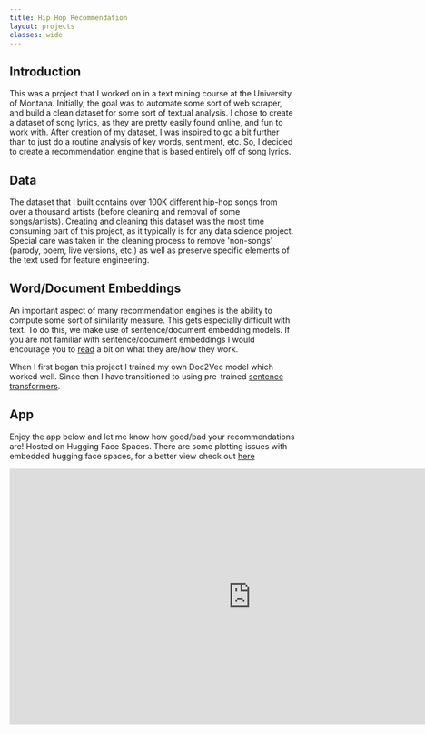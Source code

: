 ```yaml
---
title: Hip Hop Recommendation
layout: projects
classes: wide
---
```


## Introduction

This was a project that I worked on in a text mining course at the University of Montana. Initially, the goal was to automate some sort of web scraper, and build a clean dataset for some sort of textual analysis. I chose to create a dataset of song lyrics, as they are pretty easily found online, and fun to work with. After creation of my dataset, I was inspired to go a bit further than to just do a routine analysis of key words, sentiment, etc. So, I decided to create a recommendation engine that is based entirely off of song lyrics. 

## Data
The dataset that I built contains over 100K different hip-hop songs from over a thousand artists (before cleaning and removal of some songs/artists). Creating and cleaning this dataset was the most time consuming part of this project, as it typically is for any data science project. Special care was taken in the cleaning process to remove 'non-songs' (parody, poem, live versions, etc.) as well as preserve specific elements of the text used for feature engineering. 

## Word/Document Embeddings
An important aspect of many recommendation engines is the ability to compute some sort of similarity measure. This gets especially difficult with text. To do this, we make use of sentence/document embedding models. If you are not familiar with sentence/document embeddings I would encourage you to [read](https://livebook.manning.com/book/deep-learning-for-search/chapter-6/3a) a bit on what they are/how they work.

When I first began this project I trained my own Doc2Vec model which worked well. Since then I have transitioned to using pre-trained [sentence transformers](https://www.sbert.net/).

## App
Enjoy the app below and let me know how good/bad your recommendations are!
 Hosted on Hugging Face Spaces. There are some plotting issues with embedded hugging face spaces, for a better view check out [here](https://huggingface.co/spaces/brendenc/Hip-Hop-gRadio)

<html>
<iframe
	src="https://brendenc-hip-hop-gradio.hf.space"
	frameborder="0"
	width="850"
	height="450"
>
</iframe>

</html>

